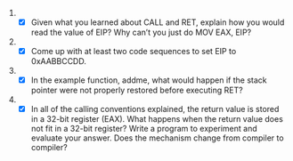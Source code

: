 1. - [x] Given what you learned about CALL and RET, explain how you would read the
value of EIP? Why can’t you just do MOV EAX, EIP?
2. - [x] Come up with at least two code sequences to set EIP to 0xAABBCCDD.
3. - [x] In the example function, addme, what would happen if the stack pointer were not
properly restored before executing RET?
4. - [x] In all of the calling conventions explained, the return value is stored in a 32-bit
		 register (EAX). What happens when the return value does not fit in a 32-bit register?
		 Write a program to experiment and evaluate your answer. Does the mechanism
		 change from compiler to compiler?
